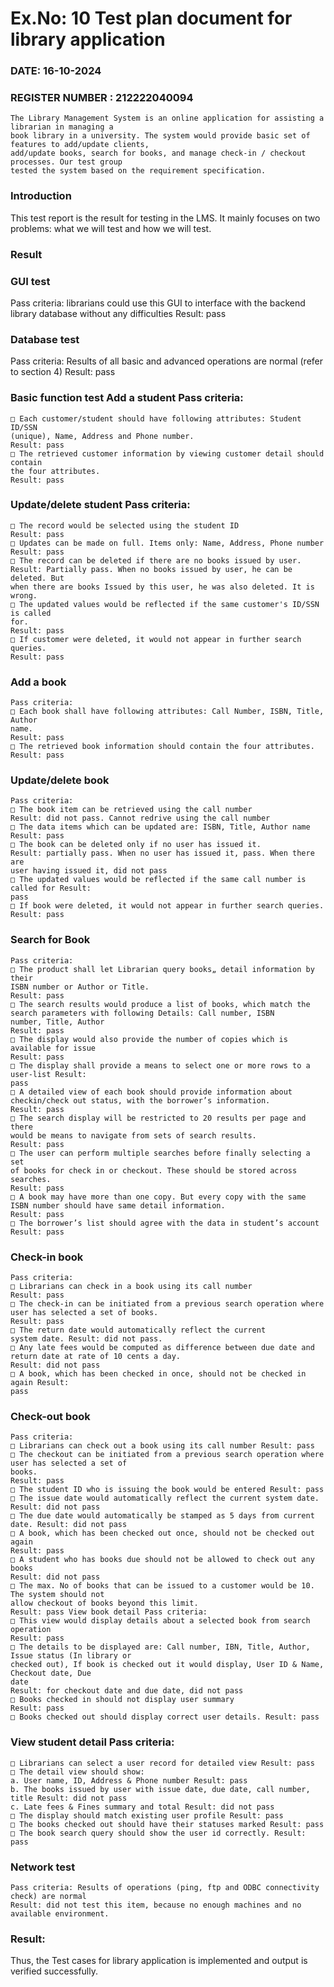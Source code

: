 # Ex.No: 10  Test plan document for library application

### DATE: 16-10-2024                                                                         
### REGISTER NUMBER : 212222040094
```
The Library Management System is an online application for assisting a librarian in managing a
book library in a university. The system would provide basic set of features to add/update clients,
add/update books, search for books, and manage check-in / checkout processes. Our test group
tested the system based on the requirement specification.
```
### Introduction
This test report is the result for testing in the LMS. It mainly focuses on two problems: what
we will test and how we will test.
### Result
### GUI test
Pass criteria: librarians could use this GUI to interface with the backend library database
without any difficulties
Result: pass
### Database test
Pass criteria: Results of all basic and advanced operations are normal (refer to section 4)
Result: pass
### Basic function test Add a student Pass criteria:
```
□ Each customer/student should have following attributes: Student ID/SSN
(unique), Name, Address and Phone number.
Result: pass
□ The retrieved customer information by viewing customer detail should contain
the four attributes.
Result: pass
```
### Update/delete student Pass criteria:
```
□ The record would be selected using the student ID
Result: pass
□ Updates can be made on full. Items only: Name, Address, Phone number
Result: pass
□ The record can be deleted if there are no books issued by user.
Result: Partially pass. When no books issued by user, he can be deleted. But
when there are books Issued by this user, he was also deleted. It is wrong.
□ The updated values would be reflected if the same customer's ID/SSN is called
for.
Result: pass
□ If customer were deleted, it would not appear in further search queries.
Result: pass
```
### Add a book
```
Pass criteria:
□ Each book shall have following attributes: Call Number, ISBN, Title, Author
name.
Result: pass
□ The retrieved book information should contain the four attributes.
Result: pass
```
### Update/delete book
```
Pass criteria:
□ The book item can be retrieved using the call number
Result: did not pass. Cannot redrive using the call number
□ The data items which can be updated are: ISBN, Title, Author name Result: pass
□ The book can be deleted only if no user has issued it.
Result: partially pass. When no user has issued it, pass. When there are
user having issued it, did not pass
□ The updated values would be reflected if the same call number is called for Result:
pass
□ If book were deleted, it would not appear in further search queries. Result: pass
```
### Search for Book
```
Pass criteria:
□ The product shall let Librarian query books„ detail information by their
ISBN number or Author or Title.
Result: pass
□ The search results would produce a list of books, which match the
search parameters with following Details: Call number, ISBN
number, Title, Author
Result: pass
□ The display would also provide the number of copies which is available for issue
Result: pass
□ The display shall provide a means to select one or more rows to a user-list Result:
pass
□ A detailed view of each book should provide information about checkin/check out status, with the borrower’s information.
Result: pass
□ The search display will be restricted to 20 results per page and there
would be means to navigate from sets of search results.
Result: pass
□ The user can perform multiple searches before finally selecting a set
of books for check in or checkout. These should be stored across
searches.
Result: pass
□ A book may have more than one copy. But every copy with the same
ISBN number should have same detail information.
Result: pass
□ The borrower’s list should agree with the data in student’s account Result: pass
```
### Check-in book
```
Pass criteria:
□ Librarians can check in a book using its call number
Result: pass
□ The check-in can be initiated from a previous search operation where
user has selected a set of books.
Result: pass
□ The return date would automatically reflect the current
system date. Result: did not pass.
□ Any late fees would be computed as difference between due date and
return date at rate of 10 cents a day.
Result: did not pass
□ A book, which has been checked in once, should not be checked in again Result:
pass
```
### Check-out book
```
Pass criteria:
□ Librarians can check out a book using its call number Result: pass
□ The checkout can be initiated from a previous search operation where user has selected a set of
books.
Result: pass
□ The student ID who is issuing the book would be entered Result: pass
□ The issue date would automatically reflect the current system date. Result: did not pass
□ The due date would automatically be stamped as 5 days from current date. Result: did not pass
□ A book, which has been checked out once, should not be checked out again
Result: pass
□ A student who has books due should not be allowed to check out any books
Result: did not pass
□ The max. No of books that can be issued to a customer would be 10. The system should not
allow checkout of books beyond this limit.
Result: pass View book detail Pass criteria:
□ This view would display details about a selected book from search operation
Result: pass
□ The details to be displayed are: Call number, IBN, Title, Author, Issue status (In library or
checked out), If book is checked out it would display, User ID & Name, Checkout date, Due
date
Result: for checkout date and due date, did not pass
□ Books checked in should not display user summary
Result: pass
□ Books checked out should display correct user details. Result: pass
```
### View student detail Pass criteria:
```
□ Librarians can select a user record for detailed view Result: pass
□ The detail view should show:
a. User name, ID, Address & Phone number Result: pass
b. The books issued by user with issue date, due date, call number, title Result: did not pass
c. Late fees & Fines summary and total Result: did not pass
□ The display should match existing user profile Result: pass
□ The books checked out should have their statuses marked Result: pass
□ The book search query should show the user id correctly. Result: pass
```
### Network test
```
Pass criteria: Results of operations (ping, ftp and ODBC connectivity check) are normal
Result: did not test this item, because no enough machines and no available environment.
```




### Result:
Thus, the Test cases for library application is implemented and output is verified successfully.

